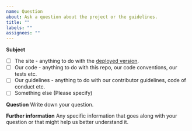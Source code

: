 ```yaml
---
name: Question
about: Ask a question about the project or the guidelines.
title: ""
labels: ""
assignees: ""
---
```


**Subject**

- [ ] The site - anything to do with the [deployed version](https://send-hug.herokuapp.com/).
- [ ] Our code - anything to do with this repo, our code conventions, our tests etc.
- [ ] Our guidelines - anything to do with our contributor guidelines, code of conduct etc.
- [ ] Something else (Please specify)

**Question**
Write down your question.

**Further information**
Any specific information that goes along with your question or that might help us better understand it.
